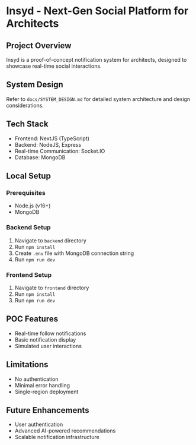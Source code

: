 # Insyd - Next-Gen Social Platform for Architects

## Project Overview
Insyd is a proof-of-concept notification system for architects, designed to showcase real-time social interactions.

## System Design
Refer to `docs/SYSTEM_DESIGN.md` for detailed system architecture and design considerations.

## Tech Stack
- Frontend: NextJS (TypeScript)
- Backend: NodeJS, Express
- Real-time Communication: Socket.IO
- Database: MongoDB

## Local Setup

### Prerequisites
- Node.js (v16+)
- MongoDB

### Backend Setup
1. Navigate to `backend` directory
2. Run `npm install`
3. Create `.env` file with MongoDB connection string
4. Run `npm run dev`

### Frontend Setup
1. Navigate to `frontend` directory
2. Run `npm install`
3. Run `npm run dev`

## POC Features
- Real-time follow notifications
- Basic notification display
- Simulated user interactions

## Limitations
- No authentication
- Minimal error handling
- Single-region deployment

## Future Enhancements
- User authentication
- Advanced AI-powered recommendations
- Scalable notification infrastructure
